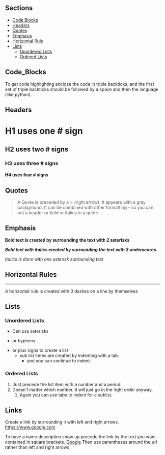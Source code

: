 ## Sections ##

* [Code Blocks](#Code_Blocks)
* [Headers](#headers)
* [Quotes](#Quotes)
* [Emphasis](#Emphasis)
* [Horizontal Rule](#Horizontal)
* [Lists](Lists)
    * [Unordered Lists](Unordered)
    * [Ordered Lists](Ordered)


## Code_Blocks

To get code highlighting enclose the code in triple backticks, and the first set of triple backticks should be followed by a space and then the language (like python).

## Headers

# H1 uses one \# sign
## H2 uses two \# signs
### H3 uses three \# signs
#### H4 uses four \# signs

## Quotes

>A Quote is preceded by a \> (right arrow). It appears with a gray background. 
>It can be combined with other formatting - so you can put a header or bold or italics in a quote.

## Emphasis

**Bold text is created by surrounding the text with 2 asterisks**

___Bold text with italics created by surrounding the text with 3 underscores.___

*Italics is done with one asterisk surrounding text*

## Horizontal Rules

---
A horizontal rule is created with 3 dashes on a line by themselves

## Lists

### Unordered Lists

* Can use asterisks
- or hyphens
+ or plus signs to create a list
    * sub list items are created by indenting with a tab
        * and you can continue to indent.

### Ordered Lists

1. Just precede the list item with a number and a period. 
1. Doesn't matter which number, it will just go in the right order anyway.
    1. Again you can use tabs to indent for a sublist.

## Links

Create a link by surrounding it with left and right arrows.
<https://www.google.com>

To have a name description show up precede the link by the text you want contained in square brackets. [Google](https:www.google.com) Then use parentheses around the url rather than left and right arrows.






